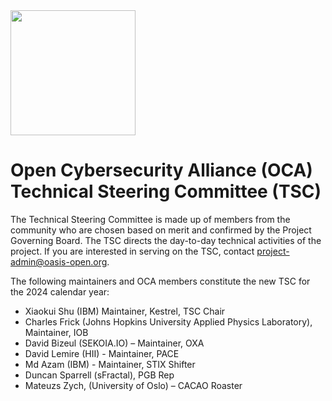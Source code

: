 <img src="/OCA-1.png" width="200">

# Open Cybersecurity Alliance (OCA) Technical Steering Committee (TSC) 

The Technical Steering Committee is made up of members from the community who are chosen based on merit and confirmed by the Project Governing Board. 
The TSC directs the day-to-day technical activities of the project. If you are interested in serving on the TSC, contact project-admin@oasis-open.org.

The following maintainers and OCA members constitute the new TSC for the 2024 calendar year:

* Xiaokui Shu (IBM) Maintainer, Kestrel, TSC Chair
* Charles Frick (Johns Hopkins University Applied Physics Laboratory), Maintainer, IOB
* David Bizeul (SEKOIA.IO) – Maintainer, OXA
* David Lemire (HII) - Maintainer, PACE
* Md Azam (IBM) - Maintainer, STIX Shifter
* Duncan Sparrell (sFractal), PGB Rep 
* Mateuzs Zych, (University of Oslo) – CACAO Roaster


